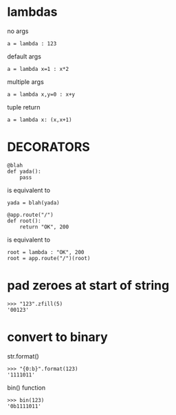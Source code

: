 # lambdas

no args

```
a = lambda : 123
```

default args

```
a = lambda x=1 : x*2
```

multiple args

```
a = lambda x,y=0 : x+y
```

tuple return

```
a = lambda x: (x,x+1)
```

# DECORATORS

```
@blah
def yada():
	pass
```

is equivalent to

```
yada = blah(yada)
```

```
@app.route("/")
def root():
	return "OK", 200
```

is equivalent to

```
root = lambda : "OK", 200
root = app.route("/")(root)
```

# pad zeroes at start of string

```
>>> "123".zfill(5)
'00123'
```

# convert to binary

str.format()

```
>>> "{0:b}".format(123)
'1111011'
```

bin() function

```
>>> bin(123)
'0b1111011'
```
